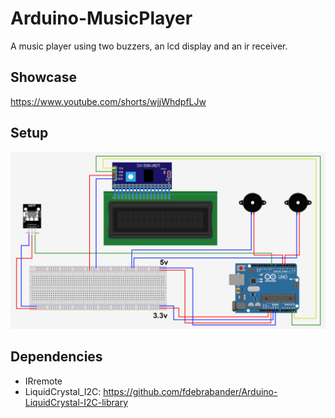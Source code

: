 # Arduino-MusicPlayer
A music player using two buzzers, an lcd display and an ir receiver.

## Showcase

https://www.youtube.com/shorts/wjjWhdpfLJw

## Setup

<div align="center">
  <p>
    <a href="https://github.com/mr-s8/Arduino-MusicPlayer/blob/main/music%20player.png"><img src="https://github.com/mr-s8/Arduino-MusicPlayer/blob/main/music%20player.png" width="800" alt="wiring sketch" /></a>
  </p>
</div>


## Dependencies

- IRremote
- LiquidCrystal_I2C: https://github.com/fdebrabander/Arduino-LiquidCrystal-I2C-library




  
